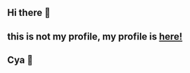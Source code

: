[me]: https://github.com/a9ubusoft1studios
<!-- End links -->

## Hi there 👋

## this is not my profile, my profile is [here!][me]

## Cya 👋
